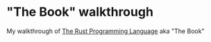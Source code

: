 # "The Book" walkthrough

My walkthrough of [The Rust Programming Language](https://doc.rust-lang.org/stable/book/title-page.html) aka "The Book"
